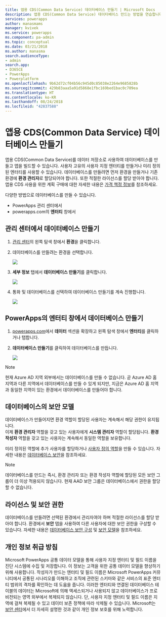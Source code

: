 ```yaml
---
title: 앱용 CDS(Common Data Service) 데이터베이스 만들기 | Microsoft Docs
description: 앱용 CDS(Common Data Service) 데이터베이스 만드는 방법을 연습합니다.
services: powerapps
author: manasmams
manager: kvivek
ms.service: powerapps
ms.component: pa-admin
ms.topic: conceptual
ms.date: 03/21/2018
ms.author: manasma
search.audienceType:
- admin
search.app:
- D365CE
- PowerApps
- Powerplatform
ms.openlocfilehash: 9b62d72cf04b56c945d0c85038e2264e9685828b
ms.sourcegitcommit: 429b83aaa5a91d5868e1fbc169bed1bac0c709ea
ms.translationtype: HT
ms.contentlocale: ko-KR
ms.lasthandoff: 08/24/2018
ms.locfileid: "42837588"
---
```

# <a name="create-a-common-data-service-for-apps-database"></a>앱용 CDS(Common Data Service) 데이터베이스 만들기
앱용 CDS(Common Data Service)를 데이터 저장소로 사용하여 데이터베이스를 만들고 앱을 빌드할 수 있습니다. 사용자 고유의 사용자 지정 엔터티를 만들거나 미리 정의된 엔터티를 사용할 수 있습니다. 데이터베이스를 만들려면 먼저 환경을 만들거나 기존 환경에 **환경 관리자**로 할당되어야 합니다. 또한 적절한 라이선스를 할당 받아야 합니다. 앱용 CDS 사용을 위한 계획 구매에 대한 자세한 내용은 [가격 책정 정보](pricing-billing-skus.md)를 참조하세요.

다양한 방법으로 데이터베이스를 만들 수 있습니다.

* PowerApps 관리 센터에서
* powerapps.com의 **엔터티** 창에서

## <a name="create-a-database-in-the-admin-center"></a>관리 센터에서 데이터베이스 만들기
1. [관리 센터](https://admin.powerapps.com)의 왼쪽 탐색 창에서 **환경**을 클릭합니다.
    
2. 데이터베이스를 만들려는 환경을 선택합니다.
    
    ![](./media/create-database/environment-list-new.png)

3. **세부 정보** 탭에서 **데이터베이스 만들기**를 클릭합니다. 
    
    ![](./media/create-database/Create-DB-From-Details.png)

4. 통화 및 데이터베이스를 선택하여 데이터베이스 만들기를 계속 진행합니다. 
    
    ![](./media/create-database/DB-Choose-options.png)



## <a name="create-a-database-in-the-entities-pane-of-powerapps"></a>PowerApps의 엔터티 창에서 데이터베이스 만들기
1. [powerapps.com](https://web.powerapps.com/?utm_source=padocs&utm_medium=linkinadoc&utm_campaign=referralsfromdoc)에서 **데이터** 섹션을 확장하고 왼쪽 탐색 창에서 **엔터티**를 클릭하거나 탭합니다.

2. **데이터베이스 만들기**를 클릭하여 데이터베이스를 만듭니다.

    ![](./media/create-database/Create-DB-From-Entities.png)

> [!NOTE]
> 현재 Azure AD 지역 외부에서는 데이터베이스를 만들 수 없습니다. 곧 Azure AD 홈 지역과 다른 지역에서 데이터베이스를 만들 수 있게 되지만, 지금은 Azure AD 홈 지역과 동일한 지역이 있는 환경에서 데이터베이스를 만들어야 합니다.

## <a name="security-model-for-the-databases"></a>데이터베이스의 보안 모델
데이터베이스가 만들어지면 환경 역할이 할당된 사용자는 계속해서 해당 권한이 유지됩니다.  
    이제 **환경 관리자** 역할을 갖고 있는 사용자에게 **시스템 관리자** 역할이 할당됩니다. **환경 작성자** 역할을 갖고 있는 사용자는 계속해서 동일한 역할을 보유합니다.

미리 정의된 역할에 추가 사용자를 할당하거나 [사용자 정의 역할][1]을 만들 수 있습니다. 자세한 내용은 [데이터베이스 보안](database-security.md)을 참조하세요.

> [!NOTE]
> 데이터베이스를 만드는 즉시, 환경 관리자 또는 환경 작성자 역할에 할당된 모든 보안 그룹이 더 이상 적용되지 않습니다. 현재 AAD 보안 그룹은 데이터베이스에서 권한을 할당할 수 없습니다.


## <a name="license-and-security-permissions"></a>라이선스 및 보안 권한
데이터베이스를 만들려면 선택된 환경에서 관리자여야 하며 적절한 라이선스를 할당 받아야 합니다. 환경에서 **보안** 탭을 사용하여 다른 사용자에 대한 보안 권한을 구성할 수 있습니다. 자세한 내용은 [데이터베이스 보안 구성](database-security.md) 및 [보안 모델](https://docs.microsoft.c../maker/common-data-service/entity-reference/security-model)을 참조하세요.

## <a name="privacy-notice"></a>개인 정보 취급 방침
Microsoft PowerApps 공통 데이터 모델을 통해 사용자 지정 엔터티 및 필드 이름을 진단 시스템에 수집 및 저장합니다.  이 정보는 고객을 위한 공통 데이터 모델을 향상하기 위해 사용합니다. 작성자가 만드는 엔터티 및 필드 이름은 Microsoft PowerApps 커뮤니티에서 공통된 시나리오를 이해하고 조직에 관련된 스키마와 같은 서비스의 표준 엔터티 범위의 격차를 확인하는 데 도움을 줍니다. 이러한 엔터티와 연결된 데이터베이스 테이블의 데이터는 Microsoft에 의해 액세스되거나 사용되지 않고 데이터베이스가 프로비전되는 영역 외부에서 복제되지 않습니다. 단, 사용자 지정 엔터티 및 필드 이름은 지역에 걸쳐 복제될 수 있고 데이터 보존 정책에 따라 삭제될 수 있습니다. Microsoft는 [보안 센터](https://www.microsoft.com/trustcenter/Privacy/default.aspx)에서 더 자세히 설명한 것과 같이 개인 정보 보호를 위해 노력합니다.


<!--Reference links in article-->
[1]: https://technet.microsoft.com/library/dn531130.aspx
